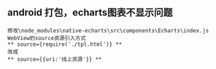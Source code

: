 
## android 打包，echarts图表不显示问题
```
修改\node_modules\native-echarts\src\components\Echarts\index.js
WebView的source资源引入方式
** source={require('./tpl.html')} **
改成
** source={{uri:'线上资源'}} **
```
